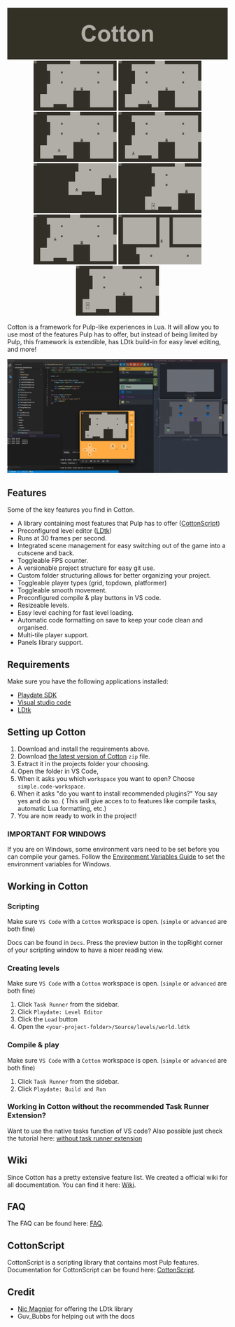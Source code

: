 <p align="center">
    <img
    src="https://raw.githubusercontent.com/unbelievableflavour/cotton/master/Docs/images/banner.png" 
    alt="Cotton" 
    />
    <img width="190" src="https://raw.githubusercontent.com/unbelievableflavour/cotton/master/Docs/images/showcase/player_grid.gif" />
    <img width="190" src="https://raw.githubusercontent.com/unbelievableflavour/cotton/master/Docs/images/showcase/player_platformer.gif" />
    <img width="190" src="https://raw.githubusercontent.com/unbelievableflavour/cotton/master/Docs/images/showcase/player_topdown.gif" />
    <img width="190" src="https://raw.githubusercontent.com/unbelievableflavour/cotton/master/Docs/images/showcase/movement_smooth.gif" />
    <img width="190" src="https://raw.githubusercontent.com/unbelievableflavour/cotton/master/Docs/images/showcase/camera_follow.gif" />
    <img width="190" src="https://raw.githubusercontent.com/unbelievableflavour/cotton/master/Docs/images/showcase/camera_follow_locked.gif" />
    <img width="190" src="https://raw.githubusercontent.com/unbelievableflavour/cotton/master/Docs/images/showcase/dialogs.gif" />
    <img width="190" src="https://raw.githubusercontent.com/unbelievableflavour/cotton/master/Docs/images/showcase/bigger_maps.gif" />
    <img width="190" src="https://raw.githubusercontent.com/unbelievableflavour/cotton/master/Docs/images/showcase/big_player.gif" />
</p>

Cotton is a framework for Pulp-like experiences in Lua. It will allow you to use most of the features Pulp has to offer, but instead of being limited by Pulp, this framework is extendible, has LDtk build-in for easy level editing, and more!

<p align="center">
    <img
    src="https://raw.githubusercontent.com/unbelievableflavour/cotton/master/Docs/images/environment.png" 
    alt="environment" 
    />
</p>

## Features

Some of the key features you find in Cotton.

* A library containing most features that Pulp has to offer ([CottonScript](https://github.com/unbelievableflavour/Cotton/wiki/CottonScript))
* Preconfigured level editor ([LDtk](https://ldtk.io/))
* Runs at 30 frames per second.
* Integrated scene management for easy switching out of the game into a cutscene and back.
* Toggleable FPS counter.
* A versionable project structure for easy git use.
* Custom folder structuring allows for better organizing your project.
* Toggleable player types (grid, topdown, platformer)
* Toggleable smooth movement.
* Preconfigured compile & play buttons in VS code.
* Resizeable levels.
* Easy level caching for fast level loading.
* Automatic code formatting on save to keep your code clean and organised.
* Multi-tile player support.
* Panels library support.

## Requirements

Make sure you have the following applications installed:

* [Playdate SDK](https://play.date/dev/) 
* [Visual studio code](https://code.visualstudio.com/)
* [LDtk](https://ldtk.io/)

## Setting up Cotton

1. Download and install the requirements above.
2. Download [the latest version of Cotton](https://github.com/unbelievableflavour/Cotton/releases) `zip` file.
3. Extract it in the projects folder your choosing.
4. Open the folder in VS Code, 
5. When it asks you which `workspace` you want to open? Choose `simple.code-workspace`. 
6. When it asks "do you want to install recommended plugins?" You say yes and do so. ( This will give acces to to features like compile tasks, automatic Lua formatting, etc.)
7. You are now ready to work in the project!

### IMPORTANT FOR WINDOWS

If you are on Windows, some environment vars need to be set before you can compile your games.
Follow the [Environment Variables Guide](https://github.com/unbelievableflavour/Cotton/wiki/How-to:-Setup-environment-variables) to set the environment variables for Windows.

## Working in Cotton

### Scripting

Make sure `VS Code` with a `Cotton` workspace is open. (`simple` or `advanced` are both fine)

Docs can be found in `Docs`. Press the preview button in the topRight corner of your scripting window to have a nicer reading view.

### Creating levels

Make sure `VS Code` with a `Cotton` workspace is open. (`simple` or `advanced` are both fine)

1. Click `Task Runner` from the sidebar.
2. Click `Playdate: Level Editor`
3. Click the `Load` button
4. Open the `<your-project-folder>/Source/levels/world.ldtk`

### Compile & play

Make sure `VS Code` with a `Cotton` workspace is open. (`simple` or `advanced` are both fine)

1. Click `Task Runner` from the sidebar.
2. Click `Playdate: Build and Run`

### Working in Cotton without the recommended Task Runner Extension?

Want to use the native tasks function of VS code? Also possible just check the tutorial here:
[without task runner extension](https://github.com/unbelievableflavour/Cotton/wiki/Working-in-Cotton-without-the-Task-Runner-Extension)

## Wiki

Since Cotton has a pretty extensive feature list. We created a official wiki for all documentation.
You can find it here: [Wiki](https://github.com/unbelievableflavour/Cotton/wiki).

## FAQ

The FAQ can be found here: [FAQ](https://github.com/unbelievableflavour/Cotton/wiki/FAQ).

## CottonScript

CottonScript is a scripting library that contains most Pulp features.
Documentation for CottonScript can be found here: [CottonScript](https://github.com/unbelievableflavour/Cotton/wiki/CottonScript).

## Credit

* [Nic Magnier](https://github.com/NicMagnier) for offering the LDtk library
* Guv_Bubbs for helping out with the docs
